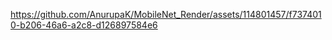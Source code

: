 

https://github.com/AnurupaK/MobileNet_Render/assets/114801457/f7374010-b206-46a6-a2c8-d126897584e6

